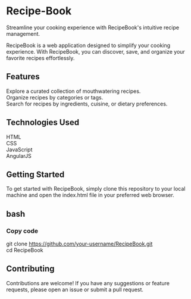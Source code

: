 # Recipe-Book
Streamline your cooking experience with RecipeBook's intuitive recipe management.  

RecipeBook is a web application designed to simplify your cooking experience. With RecipeBook, you can discover, save, and organize your favorite recipes effortlessly.

## Features  
Explore a curated collection of mouthwatering recipes.  
Organize recipes by categories or tags.  
Search for recipes by ingredients, cuisine, or dietary preferences.  

## Technologies Used  
HTML  
CSS  
JavaScript  
AngularJS  

## Getting Started  
To get started with RecipeBook, simply clone this repository to your local machine and open the index.html file in your preferred web browser.  

## bash  
### Copy code  
git clone https://github.com/your-username/RecipeBook.git  
cd RecipeBook  

## Contributing  
Contributions are welcome! If you have any suggestions or feature requests, please open an issue or submit a pull request.  
